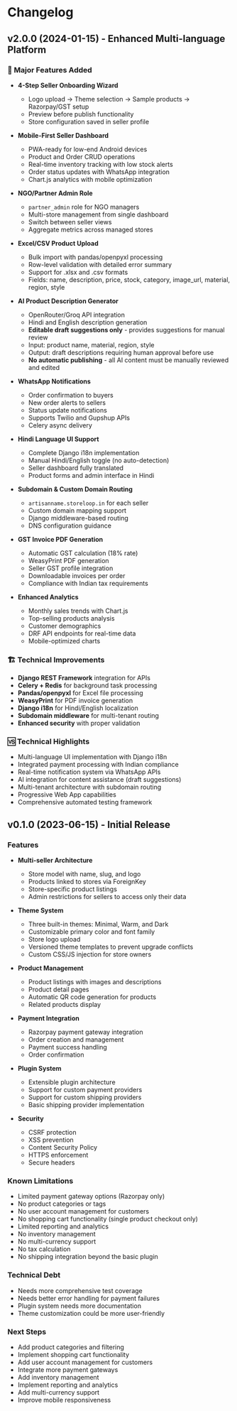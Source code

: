 # Changelog

## v2.0.0 (2024-01-15) - Enhanced Multi-language Platform

### 🎯 Major Features Added

- **4-Step Seller Onboarding Wizard**
  - Logo upload → Theme selection → Sample products → Razorpay/GST setup
  - Preview before publish functionality
  - Store configuration saved in seller profile

- **Mobile-First Seller Dashboard**
  - PWA-ready for low-end Android devices
  - Product and Order CRUD operations
  - Real-time inventory tracking with low stock alerts
  - Order status updates with WhatsApp integration
  - Chart.js analytics with mobile optimization

- **NGO/Partner Admin Role**
  - `partner_admin` role for NGO managers
  - Multi-store management from single dashboard
  - Switch between seller views
  - Aggregate metrics across managed stores

- **Excel/CSV Product Upload**
  - Bulk import with pandas/openpyxl processing
  - Row-level validation with detailed error summary
  - Support for .xlsx and .csv formats
  - Fields: name, description, price, stock, category, image_url, material, region, style

- **AI Product Description Generator**
  - OpenRouter/Groq API integration
  - Hindi and English description generation
  - **Editable draft suggestions only** - provides suggestions for manual review
  - Input: product name, material, region, style
  - Output: draft descriptions requiring human approval before use
  - **No automatic publishing** - all AI content must be manually reviewed and edited

- **WhatsApp Notifications**
  - Order confirmation to buyers
  - New order alerts to sellers
  - Status update notifications
  - Supports Twilio and Gupshup APIs
  - Celery async delivery

- **Hindi Language UI Support**
  - Complete Django i18n implementation
  - Manual Hindi/English toggle (no auto-detection)
  - Seller dashboard fully translated
  - Product forms and admin interface in Hindi

- **Subdomain & Custom Domain Routing**
  - `artisanname.storeloop.in` for each seller
  - Custom domain mapping support
  - Django middleware-based routing
  - DNS configuration guidance

- **GST Invoice PDF Generation**
  - Automatic GST calculation (18% rate)
  - WeasyPrint PDF generation
  - Seller GST profile integration
  - Downloadable invoices per order
  - Compliance with Indian tax requirements

- **Enhanced Analytics**
  - Monthly sales trends with Chart.js
  - Top-selling products analysis
  - Customer demographics
  - DRF API endpoints for real-time data
  - Mobile-optimized charts

### 🏗️ Technical Improvements

- **Django REST Framework** integration for APIs
- **Celery + Redis** for background task processing
- **Pandas/openpyxl** for Excel file processing
- **WeasyPrint** for PDF invoice generation
- **Django i18n** for Hindi/English localization
- **Subdomain middleware** for multi-tenant routing
- **Enhanced security** with proper validation

### 🆚 Technical Highlights

- Multi-language UI implementation with Django i18n
- Integrated payment processing with Indian compliance
- Real-time notification system via WhatsApp APIs
- AI integration for content assistance (draft suggestions)
- Multi-tenant architecture with subdomain routing
- Progressive Web App capabilities
- Comprehensive automated testing framework

## v0.1.0 (2023-06-15) - Initial Release

### Features

- **Multi-seller Architecture**
  - Store model with name, slug, and logo
  - Products linked to stores via ForeignKey
  - Store-specific product listings
  - Admin restrictions for sellers to access only their data

- **Theme System**
  - Three built-in themes: Minimal, Warm, and Dark
  - Customizable primary color and font family
  - Store logo upload
  - Versioned theme templates to prevent upgrade conflicts
  - Custom CSS/JS injection for store owners

- **Product Management**
  - Product listings with images and descriptions
  - Product detail pages
  - Automatic QR code generation for products
  - Related products display

- **Payment Integration**
  - Razorpay payment gateway integration
  - Order creation and management
  - Payment success handling
  - Order confirmation

- **Plugin System**
  - Extensible plugin architecture
  - Support for custom payment providers
  - Support for custom shipping providers
  - Basic shipping provider implementation

- **Security**
  - CSRF protection
  - XSS prevention
  - Content Security Policy
  - HTTPS enforcement
  - Secure headers

### Known Limitations

- Limited payment gateway options (Razorpay only)
- No product categories or tags
- No user account management for customers
- No shopping cart functionality (single product checkout only)
- Limited reporting and analytics
- No inventory management
- No multi-currency support
- No tax calculation
- No shipping integration beyond the basic plugin

### Technical Debt

- Needs more comprehensive test coverage
- Needs better error handling for payment failures
- Plugin system needs more documentation
- Theme customization could be more user-friendly

### Next Steps

- Add product categories and filtering
- Implement shopping cart functionality
- Add user account management for customers
- Integrate more payment gateways
- Add inventory management
- Implement reporting and analytics
- Add multi-currency support
- Improve mobile responsiveness